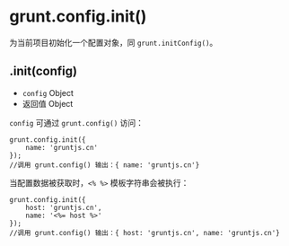 # grunt.config.init()

为当前项目初始化一个配置对象，同 `grunt.initConfig()`。

## .init(config)

* `config` Object
* 返回值 Object

`config` 可通过 `grunt.config()` 访问：

    grunt.config.init({
        name: 'gruntjs.cn'
    });
    //调用 grunt.config() 输出：{ name: 'gruntjs.cn'}

当配置数据被获取时，`<% %>` 模板字符串会被执行：

    grunt.config.init({
        host: 'gruntjs.cn',
        name: '<%= host %>'
    });
    //调用 grunt.config() 输出：{ host: 'gruntjs.cn', name: 'gruntjs.cn'}

